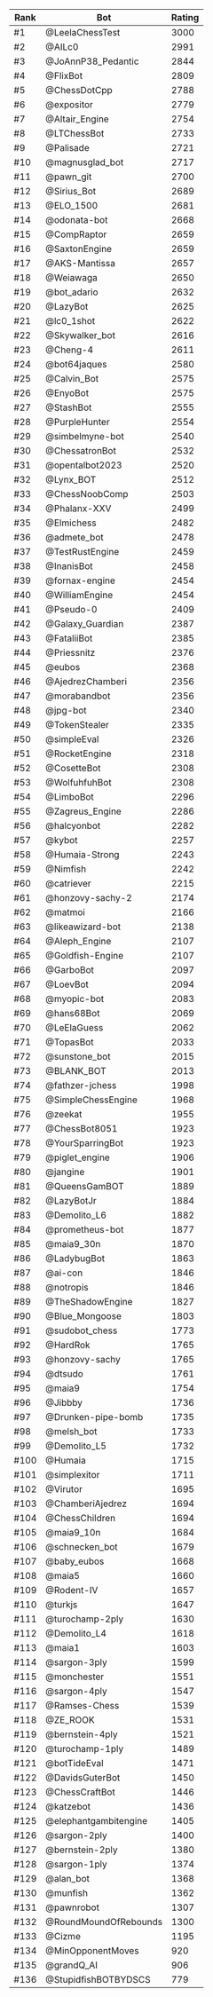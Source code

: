 Rank|Bot|Rating
---|---|---
#1|@LeelaChessTest|3000
#2|@AILc0|2991
#3|@JoAnnP38_Pedantic|2844
#4|@FlixBot|2809
#5|@ChessDotCpp|2788
#6|@expositor|2779
#7|@Altair_Engine|2754
#8|@LTChessBot|2733
#9|@Palisade|2721
#10|@magnusglad_bot|2717
#11|@pawn_git|2700
#12|@Sirius_Bot|2689
#13|@ELO_1500|2681
#14|@odonata-bot|2668
#15|@CompRaptor|2659
#16|@SaxtonEngine|2659
#17|@AKS-Mantissa|2657
#18|@Weiawaga|2650
#19|@bot_adario|2632
#20|@LazyBot|2625
#21|@lc0_1shot|2622
#22|@Skywalker_bot|2616
#23|@Cheng-4|2611
#24|@bot64jaques|2580
#25|@Calvin_Bot|2575
#26|@EnyoBot|2575
#27|@StashBot|2555
#28|@PurpleHunter|2554
#29|@simbelmyne-bot|2540
#30|@ChessatronBot|2532
#31|@opentalbot2023|2520
#32|@Lynx_BOT|2512
#33|@ChessNoobComp|2503
#34|@Phalanx-XXV|2499
#35|@Elmichess|2482
#36|@admete_bot|2478
#37|@TestRustEngine|2459
#38|@InanisBot|2458
#39|@fornax-engine|2454
#40|@WilliamEngine|2454
#41|@Pseudo-0|2409
#42|@Galaxy_Guardian|2387
#43|@FataliiBot|2385
#44|@Priessnitz|2376
#45|@eubos|2368
#46|@AjedrezChamberi|2356
#47|@morabandbot|2356
#48|@jpg-bot|2340
#49|@TokenStealer|2335
#50|@simpleEval|2326
#51|@RocketEngine|2318
#52|@CosetteBot|2308
#53|@WolfuhfuhBot|2308
#54|@LimboBot|2296
#55|@Zagreus_Engine|2286
#56|@halcyonbot|2282
#57|@kybot|2257
#58|@Humaia-Strong|2243
#59|@Nimfish|2242
#60|@catriever|2215
#61|@honzovy-sachy-2|2174
#62|@matmoi|2166
#63|@likeawizard-bot|2138
#64|@Aleph_Engine|2107
#65|@Goldfish-Engine|2107
#66|@GarboBot|2097
#67|@LoevBot|2094
#68|@myopic-bot|2083
#69|@hans68Bot|2069
#70|@LeElaGuess|2062
#71|@TopasBot|2033
#72|@sunstone_bot|2015
#73|@BLANK_BOT|2013
#74|@fathzer-jchess|1998
#75|@SimpleChessEngine|1968
#76|@zeekat|1955
#77|@ChessBot8051|1923
#78|@YourSparringBot|1923
#79|@piglet_engine|1906
#80|@jangine|1901
#81|@QueensGamBOT|1889
#82|@LazyBotJr|1884
#83|@Demolito_L6|1882
#84|@prometheus-bot|1877
#85|@maia9_30n|1870
#86|@LadybugBot|1863
#87|@ai-con|1846
#88|@notropis|1846
#89|@TheShadowEngine|1827
#90|@Blue_Mongoose|1803
#91|@sudobot_chess|1773
#92|@HardRok|1765
#93|@honzovy-sachy|1765
#94|@dtsudo|1761
#95|@maia9|1754
#96|@Jibbby|1736
#97|@Drunken-pipe-bomb|1735
#98|@melsh_bot|1733
#99|@Demolito_L5|1732
#100|@Humaia|1715
#101|@simplexitor|1711
#102|@Virutor|1695
#103|@ChamberiAjedrez|1694
#104|@ChessChildren|1694
#105|@maia9_10n|1684
#106|@schnecken_bot|1679
#107|@baby_eubos|1668
#108|@maia5|1660
#109|@Rodent-IV|1657
#110|@turkjs|1647
#111|@turochamp-2ply|1630
#112|@Demolito_L4|1618
#113|@maia1|1603
#114|@sargon-3ply|1599
#115|@monchester|1551
#116|@sargon-4ply|1547
#117|@Ramses-Chess|1539
#118|@ZE_ROOK|1531
#119|@bernstein-4ply|1521
#120|@turochamp-1ply|1489
#121|@botTideEval|1471
#122|@DavidsGuterBot|1450
#123|@ChessCraftBot|1446
#124|@katzebot|1436
#125|@elephantgambitengine|1405
#126|@sargon-2ply|1400
#127|@bernstein-2ply|1380
#128|@sargon-1ply|1374
#129|@alan_bot|1368
#130|@munfish|1362
#131|@pawnrobot|1307
#132|@RoundMoundOfRebounds|1300
#133|@Cizme|1195
#134|@MinOpponentMoves|920
#135|@grandQ_AI|906
#136|@StupidfishBOTBYDSCS|779
